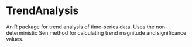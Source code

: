 # TrendAnalysis

An R package for trend analysis of time-series data. Uses the non-deterministic Sen method for calculating trend magnitude and significance values.
